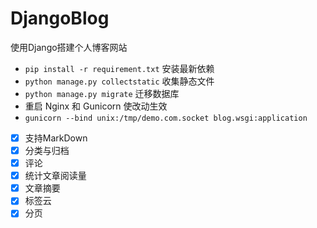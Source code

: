# DjangoBlog
使用Django搭建个人博客网站
- `pip install -r requirement.txt` 安装最新依赖
- `python manage.py collectstatic` 收集静态文件
- `python manage.py migrate` 迁移数据库
- 重启 Nginx 和 Gunicorn 使改动生效
- `gunicorn --bind unix:/tmp/demo.com.socket blog.wsgi:application`
- [x] 支持MarkDown
- [x] 分类与归档
- [x] 评论
- [x] 统计文章阅读量
- [x] 文章摘要
- [x] 标签云
- [x] 分页
